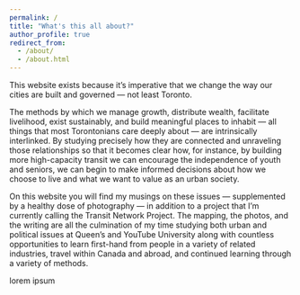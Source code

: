 ```yaml
---
permalink: /
title: "What's this all about?"
author_profile: true
redirect_from: 
  - /about/
  - /about.html
---
```


This website exists because it’s imperative that we change the way our cities are built and governed — not least Toronto.

The methods by which we manage growth, distribute wealth, facilitate livelihood, exist sustainably, and build meaningful places to inhabit — all things that most Torontonians care deeply about — are intrinsically interlinked. By studying precisely how they are connected and unraveling those relationships so that it becomes clear how, for instance, by building more high-capacity transit we can encourage the independence of youth and seniors, we can begin to make informed decisions about how we choose to live and what we want to value as an urban society.

On this website you will find my musings on these issues — supplemented by a healthy dose of photography — in addition to a project that I’m currently calling the Transit Network Project. The mapping, the photos, and the writing are all the culmination of my time studying both urban and political issues at Queen’s and YouTube University along with countless opportunities to learn first-hand from people in a variety of related industries, travel within Canada and abroad, and continued learning through a variety of methods.

lorem ipsum
